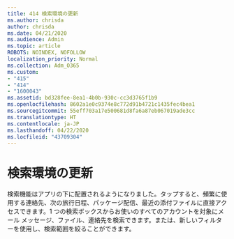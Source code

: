 ```yaml
---
title: 414 検索環境の更新
ms.author: chrisda
author: chrisda
ms.date: 04/21/2020
ms.audience: Admin
ms.topic: article
ROBOTS: NOINDEX, NOFOLLOW
localization_priority: Normal
ms.collection: Adm_O365
ms.custom:
- "415"
- "414"
- "1600043"
ms.assetid: bd328fee-8ea1-4b0b-930c-cc3d3765f1b9
ms.openlocfilehash: 8602a1e0c9374e8c772d91b4721c1435fec4bea1
ms.sourcegitcommit: 55eff703a17e500681d8fa6a87eb067019ade3cc
ms.translationtype: HT
ms.contentlocale: ja-JP
ms.lasthandoff: 04/22/2020
ms.locfileid: "43709304"
---
```

# <a name="search-experience-updated"></a>検索環境の更新

検索機能はアプリの下に配置されるようになりました。タップすると、頻繁に使用する連絡先、次の旅行日程、パッケージ配信、最近の添付ファイルに直接アクセスできます。1 つの検索ボックスからお使いのすべてのアカウントを対象にメール メッセージ、ファイル、連絡先を検索できます。または、新しいフィルターを使用し、検索範囲を絞ることができます。
